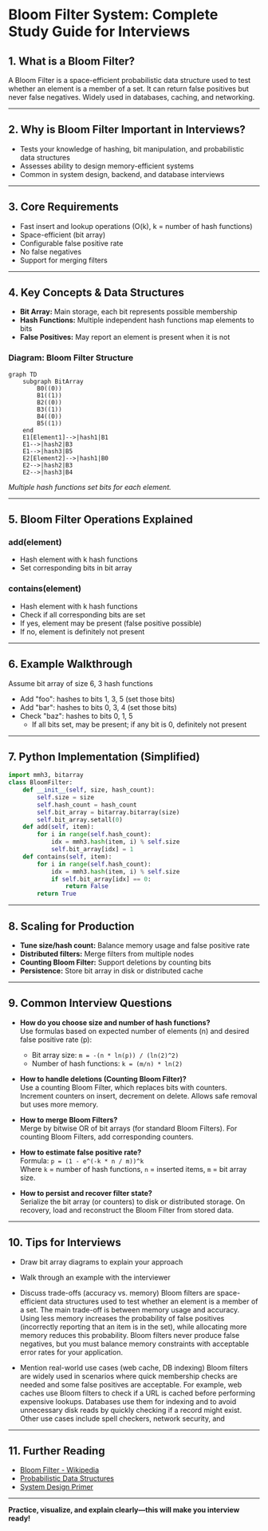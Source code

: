 # Bloom Filter System: Complete Study Guide for Interviews

## 1. What is a Bloom Filter?
A Bloom Filter is a space-efficient probabilistic data structure used to test whether an element is a member of a set. It can return false positives but never false negatives. Widely used in databases, caching, and networking.

---

## 2. Why is Bloom Filter Important in Interviews?
- Tests your knowledge of hashing, bit manipulation, and probabilistic data structures
- Assesses ability to design memory-efficient systems
- Common in system design, backend, and database interviews

---

## 3. Core Requirements
- Fast insert and lookup operations (O(k), k = number of hash functions)
- Space-efficient (bit array)
- Configurable false positive rate
- No false negatives
- Support for merging filters

---

## 4. Key Concepts & Data Structures
- **Bit Array:** Main storage, each bit represents possible membership
- **Hash Functions:** Multiple independent hash functions map elements to bits
- **False Positives:** May report an element is present when it is not

### Diagram: Bloom Filter Structure
```mermaid
graph TD
    subgraph BitArray
        B0((0))
        B1((1))
        B2((0))
        B3((1))
        B4((0))
        B5((1))
    end
    E1[Element1]-->|hash1|B1
    E1-->|hash2|B3
    E1-->|hash3|B5
    E2[Element2]-->|hash1|B0
    E2-->|hash2|B3
    E2-->|hash3|B4
```
*Multiple hash functions set bits for each element.*

---

## 5. Bloom Filter Operations Explained
### add(element)
- Hash element with k hash functions
- Set corresponding bits in bit array

### contains(element)
- Hash element with k hash functions
- Check if all corresponding bits are set
- If yes, element may be present (false positive possible)
- If no, element is definitely not present

---

## 6. Example Walkthrough
Assume bit array of size 6, 3 hash functions
- Add "foo": hashes to bits 1, 3, 5 (set those bits)
- Add "bar": hashes to bits 0, 3, 4 (set those bits)
- Check "baz": hashes to bits 0, 1, 5
    - If all bits set, may be present; if any bit is 0, definitely not present

---

## 7. Python Implementation (Simplified)
```python
import mmh3, bitarray
class BloomFilter:
    def __init__(self, size, hash_count):
        self.size = size
        self.hash_count = hash_count
        self.bit_array = bitarray.bitarray(size)
        self.bit_array.setall(0)
    def add(self, item):
        for i in range(self.hash_count):
            idx = mmh3.hash(item, i) % self.size
            self.bit_array[idx] = 1
    def contains(self, item):
        for i in range(self.hash_count):
            idx = mmh3.hash(item, i) % self.size
            if self.bit_array[idx] == 0:
                return False
        return True
```

---

## 8. Scaling for Production
- **Tune size/hash count:** Balance memory usage and false positive rate
- **Distributed filters:** Merge filters from multiple nodes
- **Counting Bloom Filter:** Support deletions by counting bits
- **Persistence:** Store bit array in disk or distributed cache

---

## 9. Common Interview Questions
- **How do you choose size and number of hash functions?**  
    Use formulas based on expected number of elements (n) and desired false positive rate (p):  
    - Bit array size: `m = -(n * ln(p)) / (ln(2)^2)`
    - Number of hash functions: `k = (m/n) * ln(2)`

- **How to handle deletions (Counting Bloom Filter)?**  
    Use a counting Bloom Filter, which replaces bits with counters. Increment counters on insert, decrement on delete. Allows safe removal but uses more memory.

- **How to merge Bloom Filters?**  
    Merge by bitwise OR of bit arrays (for standard Bloom Filters). For counting Bloom Filters, add corresponding counters.

- **How to estimate false positive rate?**  
    Formula: `p = (1 - e^(-k * n / m))^k`  
    Where `k` = number of hash functions, `n` = inserted items, `m` = bit array size.

- **How to persist and recover filter state?**  
    Serialize the bit array (or counters) to disk or distributed storage. On recovery, load and reconstruct the Bloom Filter from stored data.

---

## 10. Tips for Interviews
- Draw bit array diagrams to explain your approach
- Walk through an example with the interviewer
- Discuss trade-offs (accuracy vs. memory)
  Bloom filters are space-efficient data structures used to test whether an element is a member of a set. The main trade-off is between memory usage and accuracy. Using less memory increases the probability of false positives (incorrectly reporting that an item is in the set), while allocating more memory reduces this probability. Bloom filters never produce false negatives, but you must balance memory constraints with acceptable error rates for your application.

- Mention real-world use cases (web cache, DB indexing)
  Bloom filters are widely used in scenarios where quick membership checks are needed and some false positives are acceptable. For example, web caches use Bloom filters to check if a URL is cached before performing expensive lookups. Databases use them for indexing and to avoid unnecessary disk reads by quickly checking if a record might exist. Other use cases include spell checkers, network security, and

---

## 11. Further Reading
- [Bloom Filter - Wikipedia](https://en.wikipedia.org/wiki/Bloom_filter)
- [Probabilistic Data Structures](https://github.com/tylertreat/BloomFilter)
- [System Design Primer](https://github.com/donnemartin/system-design-primer)

---

**Practice, visualize, and explain clearly—this will make you interview ready!**
